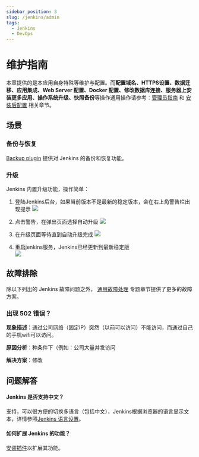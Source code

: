 ```yaml
---
sidebar_position: 3
slug: /jenkins/admin
tags:
  - Jenkins
  - DevOps
---
```


# 维护指南

本章提供的是本应用自身特殊等维护与配置。而**配置域名、HTTPS设置、数据迁移、应用集成、Web Server 配置、Docker 配置、修改数据库连接、服务器上安装更多应用、操作系统升级、快照备份**等操作通用操作请参考：[管理员指南](../administrator) 和 [安装后配置](../install/setup) 相关章节。

## 场景

### 备份与恢复

[Backup plugin](https://plugins.jenkins.io/backup/) 提供对 Jenkins 的备份和恢复功能。  

### 升级

Jenkins 内置升级功能，操作简单：

1. 登陆Jenkins后台，如果当前版本不是最新的稳定版本，会在右上角警告栏出现提示
   ![](https://libs.websoft9.com/Websoft9/DocsPicture/zh/jenkins/jenkins-warning-websoft9.png)

2. 点击警告，在弹出页面选择自动升级
   ![](https://libs.websoft9.com/Websoft9/DocsPicture/zh/jenkins/jenkins-selectauto-websoft9.png)

3. 在升级页面等待直到自动升级完成
   ![](https://libs.websoft9.com/Websoft9/DocsPicture/zh/jenkins/jenkins-autoupdate-websoft9.png)

4. 重启jenkins服务，Jenkins已经更新到最新稳定版  
   ![](https://libs.websoft9.com/Websoft9/DocsPicture/zh/jenkins/jenkins-updatecok-websoft9.png)


## 故障排除

除以下列出的 Jenkins 故障问题之外， [通用故障处理](../troubleshoot) 专题章节提供了更多的故障方案。 

###  出现 502 错误？

**现象描述**：通过公司网络（固定IP）突然（以前可以访问）不能访问，而通过自己的手机wifi可以访问。   

**原因分析**：种条件下（例如：公司大量并发访问   

**解决方案**：修改  



## 问题解答

#### Jenkins 是否支持中文？

支持，可以很方便的切换多语言（包括中文），Jenkins根据浏览器的语言显示文本，详情参照[Jenkins 语言设置](https://www.jenkins.io/doc/book/using/using-local-language/)。

#### 如何扩展 Jenkins 的功能？

[安装插件](../jenkins#installplugin)以扩展其功能。 
